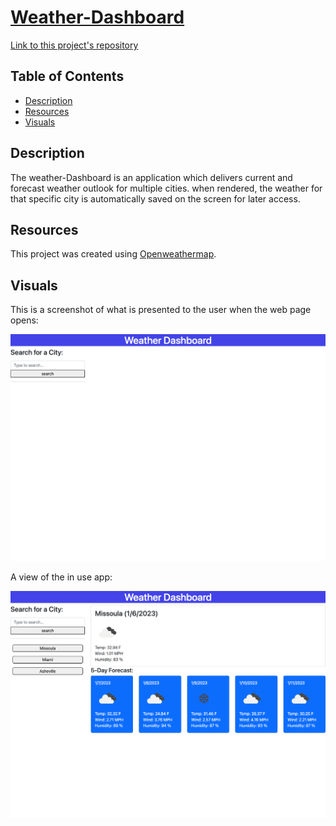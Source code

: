 # [Weather-Dashboard](https://saidou25.github.io/Weather-Dashboard/)



[Link to this project's repository](https://github.com/Saidou25/Weather-Dashboard)

## Table of Contents
- [Description](#description)
- [Resources](#resources)
- [Visuals](#visuals)

## Description

The weather-Dashboard is an application which delivers current and forecast weather outlook for multiple cities. when rendered, the weather for that specific city is automatically saved on the screen for later access.


## Resources
This project was created using [Openweathermap](https://openweathermap.org/api).



## Visuals

This is a screenshot of what is presented to the user when the web page opens:


![Website Sample](./assets/images/startingScreen.png)


A view of the in use app:

![Website Sample](./assets/images/savedScreen.png)



